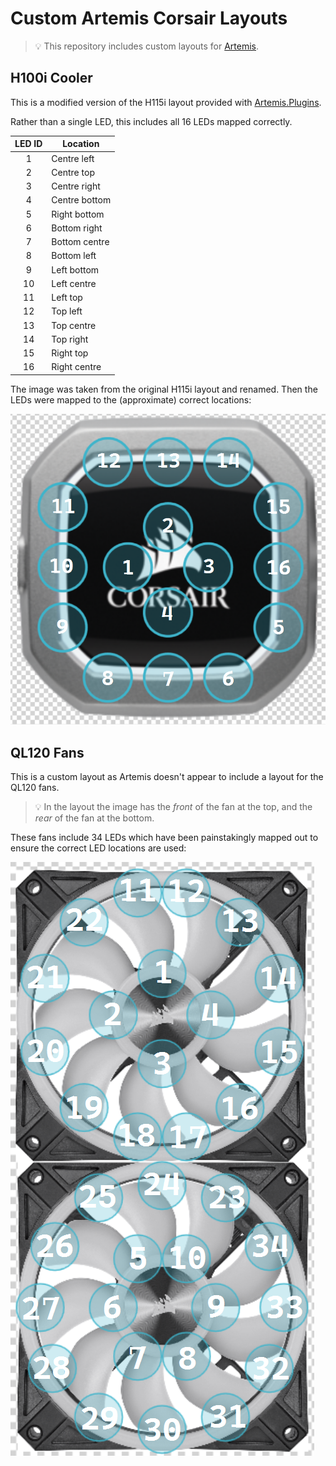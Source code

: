 # Custom Artemis Corsair Layouts

> 💡 This repository includes custom layouts for [Artemis](https://github.com/Artemis-RGB/Artemis).

## H100i Cooler

This is a modified version of the H115i layout provided with [Artemis.Plugins](https://github.com/Artemis-RGB/Artemis.Plugins/blob/master/src/Devices/Artemis.Plugins.Devices.Corsair/Layouts/Corsair/Cooler/PUMP.xml).

Rather than a single LED, this includes all 16 LEDs mapped correctly.

| LED ID | Location      |
| :----: | ------------- |
|   1    | Centre left   |
|   2    | Centre top    |
|   3    | Centre right  |
|   4    | Centre bottom |
|   5    | Right bottom  |
|   6    | Bottom right  |
|   7    | Bottom centre |
|   8    | Bottom left   |
|   9    | Left bottom   |
|   10   | Left centre   |
|   11   | Left top      |
|   12   | Top left      |
|   13   | Top centre    |
|   14   | Top right     |
|   15   | Right top     |
|   16   | Right centre  |

The image was taken from the original H115i layout and renamed. Then the LEDs were mapped to the (approximate) correct locations:

![H100i RGB Pump](led-layout.png)

## QL120 Fans

This is a custom layout as Artemis doesn't appear to include a layout for the QL120 fans.

> 💡 In the layout the image has the _front_ of the fan at the top, and the _rear_ of the fan at the bottom.

These fans include 34 LEDs which have been painstakingly mapped out to ensure the correct LED locations are used:

![QL 120 Fan](ql120-layout.png)
